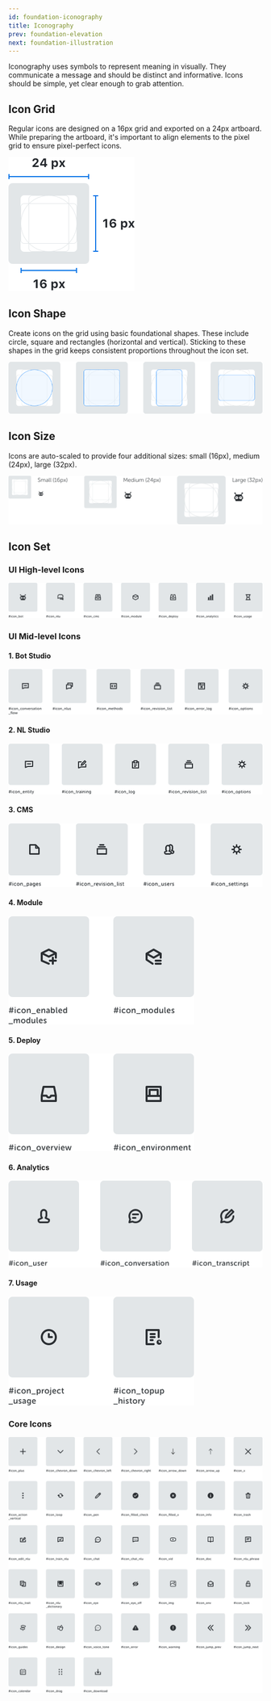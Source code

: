 ```yaml
---
id: foundation-iconography
title: Iconography
prev: foundation-elevation
next: foundation-illustration
---
```


<text-primary>

Iconography uses symbols to represent meaning in visually. They communicate a message and should be distinct and informative. Icons should be simple, yet clear enough to grab attention.

</text-primary>

## Icon Grid

Regular icons are designed on a 16px grid and exported on a 24px artboard. While preparing the artboard, it's important to align elements to the pixel grid to ensure pixel-perfect icons.

![iconography-img-1](../../assets/images/design/foundation/iconography-img-1.png)

## Icon Shape

Create icons on the grid using basic foundational shapes. These include circle, square and rectangles (horizontal and vertical). Sticking to these shapes in the grid keeps consistent proportions throughout the icon set.

![iconography-img-2](../../assets/images/design/foundation/iconography-img-2.png)

## Icon Size

Icons are auto-scaled to provide four additional sizes: small (16px), medium (24px), large (32px).

![iconography-img-3](../../assets/images/design/foundation/iconography-img-3.png)

## Icon Set

### UI High-level Icons

![hi-level-icons](../../assets/images/design/foundation/hi-level-icons.png)

### UI Mid-level Icons

#### 1. Bot Studio

![bot-studio-icons](../../assets/images/design/foundation/bot-studio-icons.png)

#### 2. NL Studio

<md-row class="principle">
<md-col md="10" class="principle-image">

![nl-studio-icons](../../assets/images/design/foundation/nl-studio-icons.png)

</md-col>
</md-row>

#### 3. CMS

<md-row class="principle">
<md-col md="8" class="principle-image">

![cms-icons](../../assets/images/design/foundation/cms-icons.png)

</md-col>
</md-row>

#### 4. Module

<md-row class="principle">
<md-col md="4" class="principle-image">

![module-icons](../../assets/images/design/foundation/module-icons.png)

</md-col>
</md-row>

#### 5. Deploy

<md-row class="principle">
<md-col md="4" class="principle-image">

![deploy-icons](../../assets/images/design/foundation/deploy-icons.png)

</md-col>
</md-row>

#### 6. Analytics

<md-row class="principle">
<md-col md="6" class="principle-image">

![analytics-icons](../../assets/images/design/foundation/analytics-icons.png)

</md-col>
</md-row>

#### 7. Usage

<md-row class="principle">
<md-col md="4" class="principle-image">

![usage-icons](../../assets/images/design/foundation/usage-icons.png)

</md-col>
</md-row>

### Core Icons

![core-icons](../../assets/images/design/foundation/core-icons.png)
